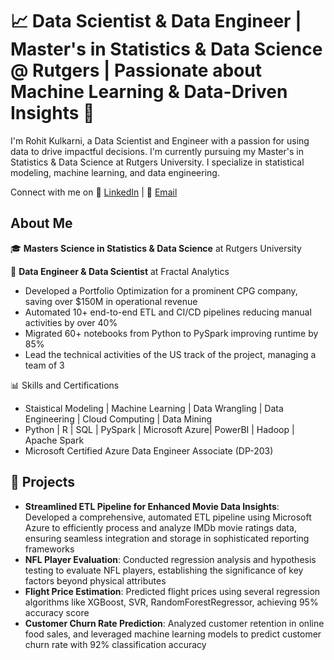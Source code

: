 # 📈 Data Scientist & Data Engineer | Master's in Statistics & Data Science @ Rutgers | Passionate about Machine Learning & Data-Driven Insights 🌟

I'm Rohit Kulkarni, a Data Scientist and Engineer with a passion for using data to drive impactful decisions. I'm currently pursuing my Master's in Statistics & Data Science at Rutgers University. I specialize in statistical modeling, machine learning, and data engineering.

Connect with me on 📧 [LinkedIn](https://www.linkedin.com/in/rohitak8/) | 📧 [Email](mailto:rohit.kulkarni@rutgers.edu)

## About Me
🎓 **Masters Science in Statistics & Data Science** at Rutgers University

💼 **Data Engineer & Data Scientist** at Fractal Analytics
* Developed a Portfolio Optimization for a prominent CPG company, saving over $150M in operational revenue
* Automated 10+ end-to-end ETL and CI/CD pipelines reducing manual activities by over 40% 
* Migrated 60+ notebooks from Python to PySpark improving runtime by 85%
* Lead the technical activities of the US track of the project, managing a team of 3
  
📊 Skills and Certifications
* Staistical Modeling | Machine Learning | Data Wrangling | Data Engineering | Cloud Computing | Data Mining
* Python | R | SQL | PySpark | Microsoft Azure| PowerBI | Hadoop | Apache Spark
* Microsoft Certified Azure Data Engineer Associate (DP-203)

## 🚀 Projects
- **Streamlined ETL Pipeline for Enhanced Movie Data Insights**: Developed a comprehensive, automated ETL pipeline using Microsoft Azure to efficiently process and analyze IMDb movie ratings data, ensuring seamless integration and storage in sophisticated reporting frameworks
- **NFL Player Evaluation**: Conducted regression analysis and hypothesis testing to evaluate NFL players, establishing the significance of key factors beyond physical attributes
- **Flight Price Estimation**: Predicted flight prices using several regression algorithms like XGBoost, SVR, RandomForestRegressor, achieving 95% accuracy score
- **Customer Churn Rate Prediction**: Analyzed customer retention in online food sales, and leveraged machine learning models to predict customer churn rate with 92% classification accuracy
